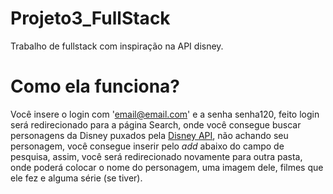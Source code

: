 # Projeto3_FullStack
 
Trabalho de fullstack com inspiração na API disney.

# Como ela funciona? 

Você insere o login com 'email@email.com' e a senha senha120, feito login será redirecionado para a página Search, onde você consegue buscar personagens da Disney puxados pela [Disney API](https://disneyapi.dev/), não achando seu personagem, você consegue inserir pelo *add* abaixo do campo de pesquisa, assim, você será redirecionado novamente para outra pasta, onde poderá colocar o nome do personagem, uma imagem dele, filmes que ele fez e alguma série (se tiver). 


